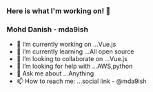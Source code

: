 ### Here is what I'm working on! 👋

### Mohd Danish - mda9ish

- 🔭 I’m currently working on ...Vue.js
- 🌱 I’m currently learning ...All open source
- 👯 I’m looking to collaborate on ...Vue.js
- 🤔 I’m looking for help with ...AWS,python
- 💬 Ask me about ...Anything
- 📫 How to reach me: ...social link - @mda9ish
